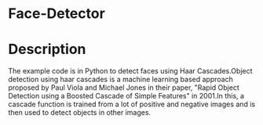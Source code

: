 # Face-Detector
# Description
The example code is in Python to detect faces using Haar Cascades.Object detection using haar cascades is a machine learning based approach proposed by  Paul Viola and Michael Jones in their paper, "Rapid Object Detection using a Boosted Cascade of Simple Features" in 2001.In this, a cascade function is trained from a lot of positive and negative images and is then used to detect objects in other images.

